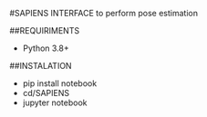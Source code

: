 #SAPIENS INTERFACE to perform pose estimation

##REQUIRIMENTS
 - Python 3.8+

##INSTALATION

 - pip install notebook
 - cd/SAPIENS
 - jupyter notebook
